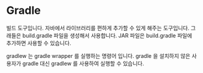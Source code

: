 # Gradle
빌드 도구입니다. 자바에서 라이브러리를 편하게 추가할 수 있게 해주는 도구입니다. 그래들은 build.gradle 파일을 생성해서 사용합니다. JAR 파일은 build.gradle 파일에 추가하면 사용할 수 있습니다. 

gradlew 는 gradle wrapper 를 실행하는 명령어 입니다. gradle 을 설치하지 않은 사용자가 gradle 대신 gradlew 를 사용하여 실행할 수 있습니다. 


<!--stackedit_data:
eyJoaXN0b3J5IjpbLTk5NzU5NTc4MV19
-->
